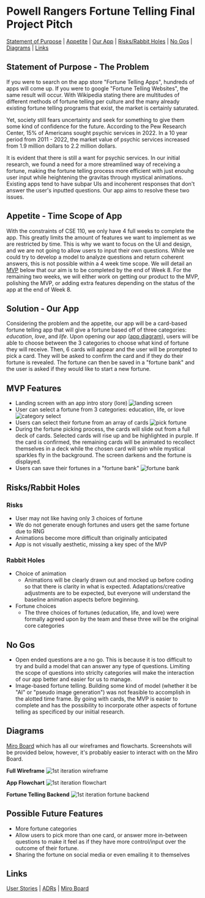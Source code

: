 # Powell Rangers Fortune Telling Final Project Pitch

<!---From Shape Up, need to include Problem, Appetite, Solution, Rabbit holes, and no gos in the project pitch -->
[Statement of Purpose](#statement-of-purpose---the-problem) | [Appetite](#appetite---time-scope-of-app) | [Our App](#solution---our-app) | [Risks/Rabbit Holes](#risksrabbit-holes) | [No Gos](#no-gos) | [Diagrams](#diagrams) | [Links](#links)

## Statement of Purpose - The Problem
If you were to search on the app store "Fortune Telling Apps", hundreds of apps will come up. If you were to google "Fortune Telling Websites", the same result will occur. With Wikipedia stating there are multitudes of different methods of fortune telling per culture and the many already existing fortune telling programs that exist, the market is certainly saturated.

Yet, society still fears uncertainty and seek for something to give them some kind of confidence for the future. According to the Pew Research Center, 15% of Americans sought psychic services in 2022. In a 10 year period from 2011 - 2022, the market value of psychic services increased from 1.9 million dollars to 2.2 million dollars.

It is evident that there is still a want for psychic services. In our initial research, we found a need for a more streamlined way of receiving a fortune, making the fortune telling process more efficient with just enouhg user input while heightening the gravitas through mystical animations. Existing apps tend to have subpar UIs and incoherent responses that don't answer the user's inputted questions. Our app aims to resolve these two issues.

## Appetite - Time Scope of App
With the constraints of CSE 110, we only have 4 full weeks to complete the app. This greatly limits the amount of features we want to implement as we are restricted by time. This is why we want to focus on the UI and design, and we are not going to allow users to input their own questions. While we could try to develop a model to analyze questions and return coherent answers, this is not possible within a 4 week time scope. We will detail an [MVP](#mvp-features) below that our aim is to be completed by the end of Week 8. For the remaining two weeks, we will either work on getting our product to the MVP, polishing the MVP, or adding extra features depending on the status of the app at the end of Week 8.

## Solution - Our App
Considering the problem and the appetite, our app will be a card-based fortune telling app that will give a fortune based off of three categories: *education*, *love*, and *life*. Upon opening our app ([app diagram](#diagrams)), users will be able to choose between the 3 categories to choose what kind of fortune they will receive. Then, 6 cards will appear and the user will be prompted to pick a card. They will be asked to confirm the card and if they do their fortune is revealed. The fortune can then be saved in a "fortune bank" and the user is asked if they would like to start a new fortune.

## MVP Features
- Landing screen with an app intro story (lore)
![landing screen](assets/landing-page-wireframe.png)
- User can select a fortune from 3 categories: education, life, or love
![category select](assets/pick-category-wireframe.png)
- Users can select their fortune from an array of cards
![pick fortune](assets/fortune-pick-wireframe.png)
- During the fortune picking process, the cards will slide out from a full deck of cards. Selected cards will rise up and be highlighted in purple. If the card is confirmed, the remaining cards will be animated to recollect themselves in a deck while the chosen card will spin while mystical sparkles fly in the background. The screen darkens and the fortune is displayed.
- Users can save their fortunes in a "fortune bank"
![fortune bank](assets/fortune-bank-wireframe.png)

## Risks/Rabbit Holes
### Risks
- User may not like having only 3 choices of fortune
- We do not generate enough fortunes and users get the same fortune due to RNG
- Animations become more difficult than originally anticipated
- App is not visually aesthetic, missing a key spec of the MVP

### Rabbit Holes
- Choice of animation
  - Animations will be clearly drawn out and mocked up before coding so that there is clarity in what is expected. Adaptations/creative adjustments are to be expected, but everyone will understand the baseline animation aspects before beginning.
- Fortune choices
  - The three choices of fortunes (education, life, and love) were formally agreed upon by the team and these three will be the original core categories
  <!--- Should we make an ADR for this? --->

## No Gos
- Open ended questions are a no go. This is because it is too difficult to try and build a model that can answer any type of questions. Limiting the scope of questions into striclty categories will make the interaction of our app better and easier for us to manage.
- Image-based fortune telling. Building some kind of model (whether it be "AI" or "pseudo image generation") was not feasible to accomplish in the alotted time frame. By going with cards, the MVP is easier to complete and has the possibility to incorporate other aspects of fortune telling as specificed by our iniitial research.

## Diagrams
[Miro Board](https://miro.com/app/board/uXjVMOc-kq0=/?) which has all our wireframes and flowcharts. Screenshots will be provided below, however, it's probably easier to interact with on the Miro Board.

**Full Wireframe**
![1st iteration wireframe](assets/first-itr-full-wireframe.png)

**App Flowchart**
![1st iteration flowchart](assets/first-itr-flowchart.png)

**Fortune Telling Backend**
![1st iteration fortune backend](assets/first-itr-fortune-backend.png)


## Possible Future Features
- More fortune categories
- Allow users to pick more than one card, or answer more in-between questions to make it feel as if they have more control/input over the outcome of their fortune.
- Sharing the fortune on social media or even emailing it to themselves

## Links
[User Stories](https://github.com/cse110-sp23-group4/cse110-sp23-group4/tree/main/specs/users) | [ADRs](https://github.com/cse110-sp23-group4/cse110-sp23-group4/tree/main/specs/adrs) | [Miro Board](https://miro.com/app/board/uXjVMOc-kq0=/?share_link_id=581975284588)